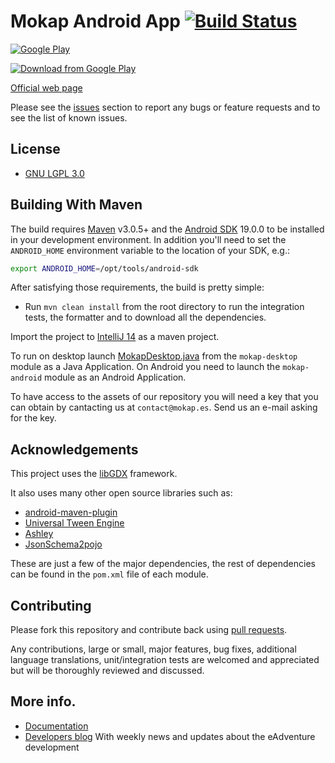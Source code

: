 # Mokap Android App  [![Build Status](https://travis-ci.org/e-ucm/ead.png)](https://travis-ci.org/e-ucm/ead)

[![Google Play](http://developer.android.com/images/brand/en_generic_rgb_wo_45.png)](https://play.google.com/store/apps/details?id=es.eucm.mokap) 

[![Download from Google Play](https://cloud.githubusercontent.com/assets/5658058/6525540/d9b428c0-c406-11e4-9066-019ad2a98ab0.jpg)](https://play.google.com/store/apps/details?id=es.eucm.mokap)

[Official web page](http://mokap.es/)

Please see the [issues](https://github.com/e-ucm/ead/isses) section to
report any bugs or feature requests and to see the list of known issues.

## License

* [GNU LGPL 3.0](https://www.gnu.org/licenses/lgpl.html)

## Building With Maven

The build requires [Maven](http://maven.apache.org/download.html)
v3.0.5+ and the [Android SDK](http://developer.android.com/sdk/index.html) 19.0.0
to be installed in your development environment. In addition you'll need to set
the `ANDROID_HOME` environment variable to the location of your SDK, e.g.:

```bash
export ANDROID_HOME=/opt/tools/android-sdk
```

After satisfying those requirements, the build is pretty simple:

* Run `mvn clean install` from the root directory to run the integration tests, the formatter and to download all the dependencies.

Import the project to [IntelliJ 14](https://www.jetbrains.com/idea/) as a maven project.

To run on desktop launch [MokapDesktop.java]() from the `mokap-desktop` module as a Java Application. 
On Android you need to launch the `mokap-android` module as an Android Application.

To have access to the assets of our repository you will need a key that you can obtain by cantacting us at `contact@mokap.es`. Send us an e-mail asking for the key.

## Acknowledgements

This project uses the [libGDX](https://github.com/libgdx/libgdx) framework.

It also uses many other open source libraries such as:

* [android-maven-plugin](https://github.com/jayway/maven-android-plugin)
* [Universal Tween Engine](https://github.com/AurelienRibon/universal-tween-engine)
* [Ashley](https://github.com/libgdx/ashley)
* [JsonSchema2pojo](https://github.com/joelittlejohn/jsonschema2pojo)

These are just a few of the major dependencies, the rest of dependencies can be found in the `pom.xml` file of each module.

## Contributing

Please fork this repository and contribute back using
[pull requests](https://github.com/e-ucm/ead/pulls).

Any contributions, large or small, major features, bug fixes, additional
language translations, unit/integration tests are welcomed and appreciated
but will be thoroughly reviewed and discussed.

## More info.

* [Documentation](https://github.com/e-ucm/ead/wiki)
* [Developers blog](http://www.e-ucm.es/ead2blog/) With weekly news and updates about the eAdventure development

